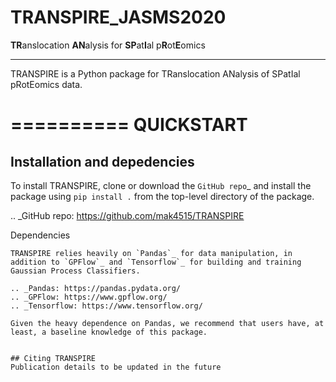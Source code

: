 # TRANSPIRE_JASMS2020
**TR**anslocation **AN**alysis for **SP**at**I**al p**R**ot**E**omics

***

TRANSPIRE is a Python package for TRanslocation ANalysis of SPatIal pRotEomics data.

==========
QUICKSTART
==========

Installation and depedencies
----------------------------
To install TRANSPIRE, clone or download the `GitHub repo`_ and install the package using ``pip install .`` from the top-level directory of the package.

.. _GitHub repo: https://github.com/mak4515/TRANSPIRE

Dependencies
~~~~~~~~~~~~
TRANSPIRE relies heavily on `Pandas`_ for data manipulation, in addition to `GPFlow`_ and `Tensorflow`_ for building and training Gaussian Process Classifiers. 

.. _Pandas: https://pandas.pydata.org/
.. _GPFlow: https://www.gpflow.org/
.. _Tensorflow: https://www.tensorflow.org/

Given the heavy dependence on Pandas, we recommend that users have, at least, a baseline knowledge of this package.


## Citing TRANSPIRE
Publication details to be updated in the future